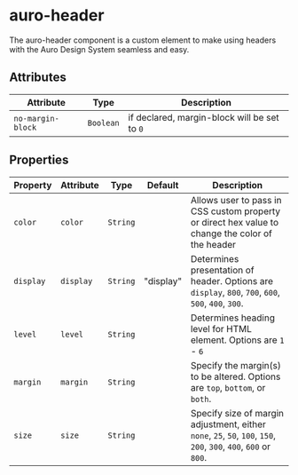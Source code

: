 # auro-header

The auro-header component is a custom element to make using headers with the Auro Design System seamless and easy.

## Attributes

| Attribute         | Type      | Description                                  |
|-------------------|-----------|----------------------------------------------|
| `no-margin-block` | `Boolean` | if declared, margin-block will be set to `0` |

## Properties

| Property  | Attribute | Type     | Default   | Description                                      |
|-----------|-----------|----------|-----------|--------------------------------------------------|
| `color`   | `color`   | `String` |           | Allows user to pass in CSS custom property or direct hex value to change the color of the header |
| `display` | `display` | `String` | "display" | Determines presentation of header. Options are `display`, `800`, `700`, `600`, `500`, `400`, `300`. |
| `level`   | `level`   | `String` |           | Determines heading level for HTML element. Options are `1` - `6` |
| `margin`  | `margin`  | `String` |           | Specify the margin(s) to be altered. Options are `top`, `bottom`, or `both`. |
| `size`    | `size`    | `String` |           | Specify size of margin adjustment, either `none`, `25`, `50`, `100`, `150`, `200`, `300`, `400`, `600` or `800`. |
